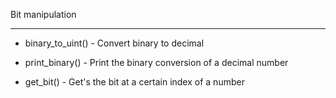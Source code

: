 


Bit manipulation


-------------------------------------------------------------


- binary_to_uint() - Convert binary to decimal


- print_binary() - Print the binary conversion of a decimal number


- get_bit() - Get's the bit at a certain index of a number


